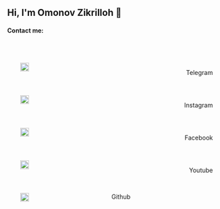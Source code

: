 <h2>Hi, I'm Omonov Zikrilloh 👏</h2>

<h4>Contact me:</h4>

<br />

<a href='https://t.me/Web_Developer_Inc/' style='margin: 30px; text-decoration: none; display: flex; justify-content: space-between;' target='_blank'>
  <img src='https://upload.wikimedia.org/wikipedia/commons/thumb/8/82/Telegram_logo.svg/2048px-Telegram_logo.svg.png' width='20px' />
  <p>Telegram</p>
</a>
<a href='https://www.instagram.com/web_developer_inc/' style='margin: 30px; text-decoration: none; display: flex; justify-content: space-between;' target='_blank'>
  <img src='' width='20px' />
  <p>Instagram</p>
</a>

<a href='https://m.facebook.com/profile.php' style='margin: 30px; text-decoration: none; display: flex; justify-content: space-between;' target='_blank'>
  <img src='' width='20px' />
  <p>Facebook</p>
</a>

<a href='https://www.youtube.com/channel/UCNwWUGtugIyMtb455ku-dEw' style='margin: 30px; text-decoration: none; display: flex; justify-content: space-between;' target='_blank'>
  <img src='' width='20px' />
  <p>Youtube</p>
</a>

<a href='https://github.com/WebDeveloperInc/' style='margin: 30px;  text-decoration: none; display: flex; justify-content: space-between;'>
 <img src='' width='20px'
 <p>Github</p>
</a>  
